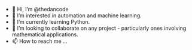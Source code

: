 - 👋 Hi, I’m @thedancode
- 👀 I’m interested in automation and machine learning.
- 🌱 I’m currently learning Python.
- 💞️ I’m looking to collaborate on any project - particularly ones involving mathematical applications.
- 📫 How to reach me ...

<!---
thedancode/thedancode is a ✨ special ✨ repository because its `README.md` (this file) appears on your GitHub profile.
You can click the Preview link to take a look at your changes.
--->
